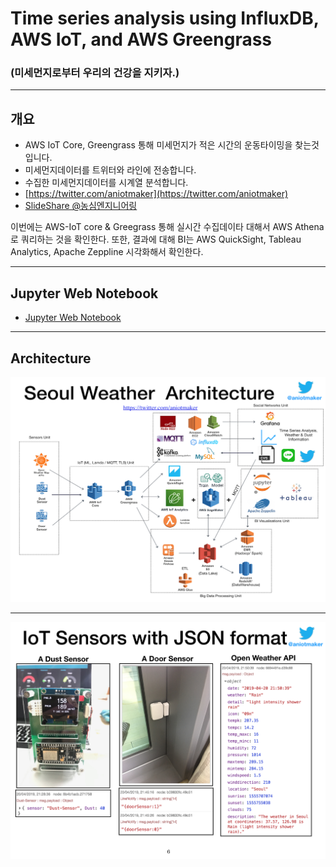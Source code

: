 # Time series analysis using InfluxDB, AWS IoT, and AWS Greengrass
### (미세먼지로부터 우리의 건강을 지키자.)

***

## 개요
- AWS IoT Core, Greengrass 통해 미세먼지가 적은 시간의 운동타이밍을 찾는것입니다.
- 미세먼지데이터를 트위터와 라인에 전송합니다.
- 수집한 미세먼지데이터를 시계열 분석합니다.
- [https://twitter.com/aniotmaker](https://twitter.com/aniotmaker)
- [SlideShare @농심엔지니어링](https://www.slideshare.net/StephenHaesungLee/aws-iot-aws-greengrass-for-time-series-analysis-english-ver)

이번에는 AWS-IoT core & Greegrass 통해 실시간 수집데이타 대해서 AWS Athena로 쿼리하는 것을 확인한다.
또한, 결과에 대해 BI는 AWS QuickSight, Tableau Analytics, Apache Zeppline 시각화해서 확인한다.

---

## Jupyter Web Notebook
 * [Jupyter Web Notebook](https://nbviewer.jupyter.org/github/leehaesung/seoul_weather_twitter_Analysis/blob/master/01_files/SeoulWeather_pm2p5c_csv.ipynb)

---

## Architecture
![SeoulWeatherArchitecture.png](https://raw.githubusercontent.com/leehaesung/seoul_weather_twitter_Analysis/master/01_files/SeoulWeatherArchitecture.png)

---

![IoT_Sensors_with_JSON_Format](https://raw.githubusercontent.com/leehaesung/seoul_weather_twitter_Analysis/master/01_files/IoT_Sensors_with_JSON_Format.png)

